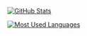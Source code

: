 [![GitHub Stats](https://github-readme-stats.vercel.app/api?username=soywod)](https://github.com/anuraghazra/github-readme-stats)

[![Most Used Languages](https://github-readme-stats.vercel.app/api/top-langs/?username=soywod&layout=compact)](https://github.com/anuraghazra/github-readme-stats)
